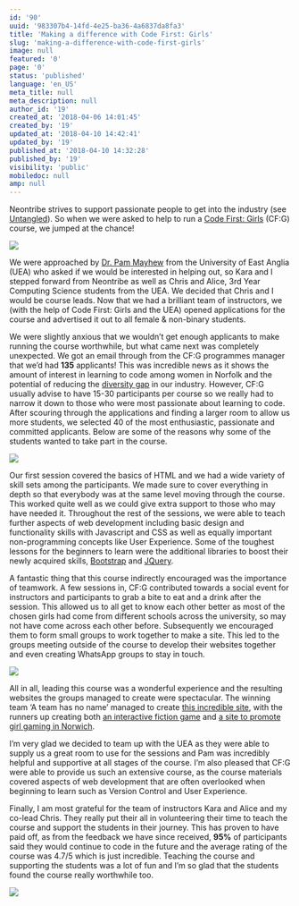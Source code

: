```yaml
---
id: '90'
uuid: '983307b4-14fd-4e25-ba36-4a6837da8fa3'
title: 'Making a difference with Code First: Girls'
slug: 'making-a-difference-with-code-first-girls'
image: null
featured: '0'
page: '0'
status: 'published'
language: 'en_US'
meta_title: null
meta_description: null
author_id: '19'
created_at: '2018-04-06 14:01:45'
created_by: '19'
updated_at: '2018-04-10 14:42:41'
updated_by: '19'
published_at: '2018-04-10 14:32:28'
published_by: '19'
visibility: 'public'
mobiledoc: null
amp: null
---
```


Neontribe strives to support passionate people to get into the industry (see [Untangled](https://www.neontribe.co.uk/the-life-of-a-mentor-untangled-2017/)). So when we were asked to help to run a [Code First: Girls](https://www.codefirstgirls.org.uk) (CF:G) course, we jumped at the chance!

![](/content/images/2018/04/PWLX8864.jpg)

We were approached by [Dr. Pam Mayhew](http://www.uea.ac.uk/computing/people/profile/p-mayhew) from the University of East Anglia (UEA) who asked if we would be interested in helping out, so Kara and I stepped forward from Neontribe as well as Chris and Alice, 3rd Year Computing Science students from the UEA. We decided that Chris and I would be course leads. Now that we had a brilliant team of instructors, we (with the help of Code First: Girls and the UEA) opened applications for the course and advertised it out to all female & non-binary students.

We were slightly anxious that we wouldn’t get enough applicants to make running the course worthwhile, but what came next was completely unexpected. We got an email through from the CF:G programmes manager that we’d had <strong>135</strong> applicants! This was incredible news as it shows the amount of interest in learning to code among women in Norfolk and the potential of reducing the [diversity gap](https://www.brandwatch.com/blog/gender-gap-a-look-at-50-tech) in our industry. However, CF:G usually advise to have 15-30 participants per course so we really had to narrow it down to those who were most passionate about learning to code. After scouring through the applications and finding a larger room to allow us more students, we selected 40 of the most enthusiastic, passionate and committed applicants. Below are some of the reasons why some of the students wanted to take part in the course.

![](/content/images/2018/04/cfg-quotes.svg)

Our first session covered the basics of HTML and we had a wide variety of skill sets among the participants. We made sure to cover everything in depth so that everybody was at the same level moving through the course. This worked quite well as we could give extra support to those who may have needed it. Throughout the rest of the sessions, we were able to teach further aspects of web development including basic design and functionality skills with Javascript and CSS as well as equally important non-programming concepts like User Experience. Some of the toughest lessons for the beginners to learn were the additional libraries to boost their newly acquired skills, [Bootstrap](https://getbootstrap.com/) and [JQuery](https://jquery.com/).

A fantastic thing that this course indirectly encouraged was the importance of teamwork. A few sessions in, CF:G contributed towards a social event for instructors and participants to grab a bite to eat and a drink after the session. This allowed us to all get to know each other better as most of the chosen girls had come from different schools across the university, so may not have come across each other before. Subsequently we encouraged them to form small groups to work together to make a site. This led to the groups meeting outside of the course to develop their websites together and even creating WhatsApp groups to stay in touch.

![](/content/images/2018/04/Screen-Shot-2018-04-10-at-15.42.05.png)

All in all, leading this course was a wonderful experience and the resulting websites the groups managed to create were spectacular. The winning team ‘A team has no name’ managed to create [this incredible site](https://eerstewart1.github.io/CFG-CourseComp/index.html), with the runners up creating both [an interactive fiction game](https://arurie.github.io/mySite/index.html) and [a site to promote girl gaming in Norwich](https://ghoulpower.github.io/project-recall/site/).

I’m very glad we decided to team up with the UEA as they were able to supply us a great room to use for the sessions and Pam was incredibly helpful and supportive at all stages of the course. I’m also pleased that CF:G were able to provide us such an extensive course, as the course materials covered aspects of web development that are often overlooked when beginning to learn such as Version Control and User Experience.

Finally, I am most grateful for the team of instructors Kara and Alice and my co-lead Chris. They really put their all in volunteering their time to teach the course and support the students in their journey. This has proven to have paid off, as from the feedback we have since received, <strong>95%</strong> of participants said they would continue to code in the future and the average rating of the course was 4.7/5 which is just incredible. Teaching the course and supporting the students was a lot of fun and I’m so glad that the students found the course really worthwhile too.

![](/content/images/2018/04/2018-01-23-20.06.48-1.jpg)
